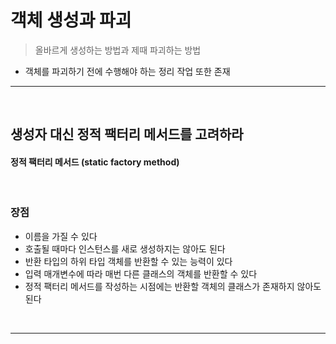 # 객체 생성과 파괴
> 올바르게 생성하는 방법과 제때 파괴하는 방법
* 객체를 파괴하기 전에 수행해야 하는 정리 작업 또한 존재

<hr>
<br>

## 생성자 대신 정적 팩터리 메서드를 고려하라
#### 정적 팩터리 메서드 (static factory method)

<br>

### 장점
* 이름을 가질 수 있다
* 호출될 때마다 인스턴스를 새로 생성하지는 않아도 된다
* 반환 타입의 하위 타입 객체를 반환할 수 있는 능력이 있다
* 입력 매개변수에 따라 매번 다른 클래스의 객체를 반환할 수 있다
* 정적 팩터리 메서드를 작성하는 시점에는 반환할 객체의 클래스가 존재하지 않아도 된다

<br>
<hr>
<br>

